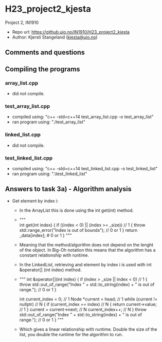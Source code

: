 # H23_project2_kjesta
Project 2, IN1910
- Repo url: https://github.uio.no/IN1910/H23_project2_kjesta
- Author: Kjersti Stangeland (kjesta@uio.no)

## Comments and questions

## Compiling the programs

### array_list.cpp
- did not compile.
### test_array_list.cpp
- compiled using: "c++ -std=c++14 test_array_list.cpp -o test_array_list"
- ran program using: "./test_array_list"
### linked_list.cpp
- did not compile.
### test_linked_list.cpp
- compiled using: "c++ -std=c++14 test_linked_list.cpp -o test_linked_list"
- ran program using: ".\test_linked_list"

## Answers to task 3a) - Algorithm analysis
- Get element by index i:
    - In the ArrayList this is done using the int get(int) method. 
    - """    
    int get(int index)
    {
        if ((index < 0) || (index >= _size))                // 1
        {
            throw std::range_error("Index is out of bounds");  // 0 or 1
        }
        return _data[index];  # 0 or 1
    }
    """
    - Meaning that the method/algorithm does not depend on the lenght of the object. In Big-Oh notation this means that the algorithm has a constant relationship with runtime.

    - In the LinkedList, retrieving and element by index i is used with  int &operator[] (int index) method.
    - """
     int &operator[](int index)
    {
        if (index > _size || index < 0)  // 1
        {
            throw std::out_of_range("Index " + std::to_string(index) + " is out of range.");  // 0 or 1
        }
        
        int current_index = 0;  // 1
        Node *current = head;  // 1
        while (current != nullptr)  // N
        {
            if (current_index == index)  // N
            {
                return current->value;  // 1
            }
            current = current->next;  // N
            current_index++;  // N
        }
        throw std::out_of_range("Index " + std::to_string(index) + " is out of range.");  // 0 or 1
    }
    """
    - Which gives a linear relationship with runtime. Double the size of the list, you double the runtime for the algorithm to run.

    